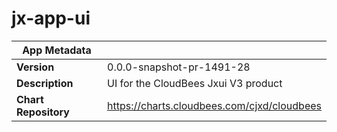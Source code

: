 # jx-app-ui

|App Metadata||
|---|---|
| **Version** | 0.0.0-snapshot-pr-1491-28 |
| **Description** | UI for the CloudBees Jxui V3 product |
| **Chart Repository** | https://charts.cloudbees.com/cjxd/cloudbees |
